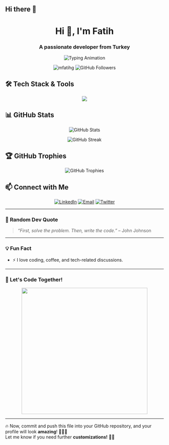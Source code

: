 ## Hi there 👋

<h1 align="center">Hi 👋, I'm Fatih</h1>
<h3 align="center">A passionate developer from Turkey</h3>

<p align="center">
  <img src="https://readme-typing-svg.herokuapp.com?font=Fira+Code&weight=500&size=22&pause=1000&color=32CD32&center=true&vCenter=true&width=435&lines=Full-Stack+Developer;AI+Enthusiast;Open+Source+Contributor;Love+Coding+%F0%9F%94%A8" alt="Typing Animation">
</p>

<p align="center">
  <img src="https://komarev.com/ghpvc/?username=mfatihg&label=Profile%20views&color=0e75b6&style=flat" alt="mfatihg" />
  <img src="https://img.shields.io/github/followers/mfatihg?label=Followers&style=social" alt="GitHub Followers">
</p>

## 🛠️ **Tech Stack & Tools**
<p align="center">
  <img src="https://skillicons.dev/icons?i=html,css,js,ts,react,nodejs,express,python,java,django,flutter,git,github,vscode,linux,postgresql,mysql" />
</p>

## 📊 **GitHub Stats**
<p align="center">
  <img src="https://github-readme-stats.vercel.app/api?username=mfatihg&show_icons=true&theme=tokyonight" alt="GitHub Stats">
</p>

<p align="center">
  <img src="https://github-readme-streak-stats.herokuapp.com/?user=mfatihg&theme=tokyonight" alt="GitHub Streak">
</p>

## 🏆 **GitHub Trophies**
<p align="center">
  <img src="https://github-profile-trophy.vercel.app/?username=mfatihg&theme=darkhub" alt="GitHub Trophies">
</p>

## 📫 **Connect with Me**
<p align="center">
  <a href="https://linkedin.com/in/mfatihg"><img src="https://img.shields.io/badge/LinkedIn-0077B5.svg?&style=for-the-badge&logo=linkedin&logoColor=white" alt="LinkedIn"/></a>
  <a href="mailto:your.email@example.com"><img src="https://img.shields.io/badge/Gmail-D14836?style=for-the-badge&logo=gmail&logoColor=white" alt="Email"/></a>
  <a href="https://twitter.com/mfatihg"><img src="https://img.shields.io/badge/Twitter-1DA1F2?style=for-the-badge&logo=twitter&logoColor=white" alt="Twitter"/></a>
</p>

---

### 🎸 **Random Dev Quote**
> _“First, solve the problem. Then, write the code.”_ – John Johnson

---

### 💡 **Fun Fact**
- ⚡ I love coding, coffee, and tech-related discussions.  

---

### 🎯 **Let's Code Together!**
<p align="center">
  <img src="https://media.giphy.com/media/l1J9EdzfOSgfyueLm/giphy.gif" width="400px">
</p>

---

🔥 Now, commit and push this file into your GitHub repository, and your profile will look **amazing**! 🚀🚀🚀  
Let me know if you need further **customizations!** 🤖🔧
